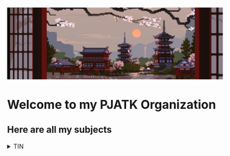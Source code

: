 ![banner](./main-banner.gif)

# Welcome to my PJATK Organization
## Here are all my subjects


<details>
<summary>TIN</summary>
  
|Name |Repo                                         |
|-----|---------------------------------------------|
|tin-1|[repo](https://github.com/PJATK-s28476/tin-1)|
|tin-2|[repo](https://github.com/PJATK-s28476/tin-2)|
|tin-3|[repo](https://github.com/PJATK-s28476/tin-3)|
|tin-4|[repo](https://github.com/PJATK-s28476/tin-4)|
|tin-5|[repo](https://github.com/PJATK-s28476/tin-5)|
|tin-6|[repo](https://github.com/PJATK-s28476/tin-6)|

</details>
